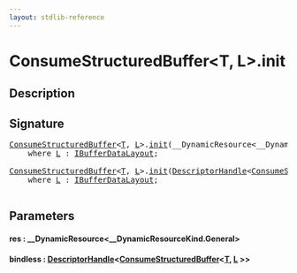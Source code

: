 ```yaml
---
layout: stdlib-reference
---
```


# ConsumeStructuredBuffer\<T, L\>\.init

## Description





## Signature 

<pre>
<a href="../types/consumestructuredbuffer-07h/index" class="code_type">ConsumeStructuredBuffer</a>&lt;<a href="../types/consumestructuredbuffer-07h/index#typeparam-T" class="code_type">T</a>, <a href="../types/consumestructuredbuffer-07h/index#typeparam-L" class="code_type">L</a>&gt;.<a href="init">init</a>(__DynamicResource&lt;__DynamicResourceKind.General&gt; <a href="init#decl-res" class="code_param">res</a>)
    <span class='code_keyword'>where</span> <a href="../types/consumestructuredbuffer-07h/index#typeparam-L" class="code_type">L</a> : <a href="../interfaces/ibufferdatalayout-017b/index" class="code_type">IBufferDataLayout</a>;

<a href="../types/consumestructuredbuffer-07h/index" class="code_type">ConsumeStructuredBuffer</a>&lt;<a href="../types/consumestructuredbuffer-07h/index#typeparam-T" class="code_type">T</a>, <a href="../types/consumestructuredbuffer-07h/index#typeparam-L" class="code_type">L</a>&gt;.<a href="init">init</a>(<a href="../types/descriptorhandle-0a/index" class="code_type">DescriptorHandle</a>&lt;<a href="../types/consumestructuredbuffer-07h/index" class="code_type">ConsumeStructuredBuffer</a>&lt;<a href="../types/consumestructuredbuffer-07h/index#typeparam-T" class="code_type">T</a>, <a href="../types/consumestructuredbuffer-07h/index#typeparam-L" class="code_type">L</a>&gt;&gt; <a href="init#decl-bindless" class="code_param">bindless</a>)
    <span class='code_keyword'>where</span> <a href="../types/consumestructuredbuffer-07h/index#typeparam-L" class="code_type">L</a> : <a href="../interfaces/ibufferdatalayout-017b/index" class="code_type">IBufferDataLayout</a>;

</pre>

## Parameters

####  <a id="decl-res"></a>res  : \_\_DynamicResource\<\_\_DynamicResourceKind\.General\>
####  <a id="decl-bindless"></a>bindless  : [DescriptorHandle](../types/descriptorhandle-0a/index)\<[ConsumeStructuredBuffer](../types/consumestructuredbuffer-07h/index)\<[T](../types/consumestructuredbuffer-07h/index#typeparam-T), [L](../types/consumestructuredbuffer-07h/index#typeparam-L) \>\>

